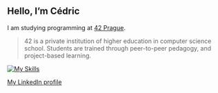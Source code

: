 ## Hello, I’m Cédric
I am studying programming at [42 Prague](https://www.42prague.com/).

> 42 is a private institution of higher education in computer science school. Students are trained through peer-to-peer pedagogy, and project-based learning.

[![My Skills](https://skillicons.dev/icons?i=c,js,bash,html,css)](https://skillicons.dev)

[My LinkedIn profile](https://www.linkedin.com/in/cedvid/)


